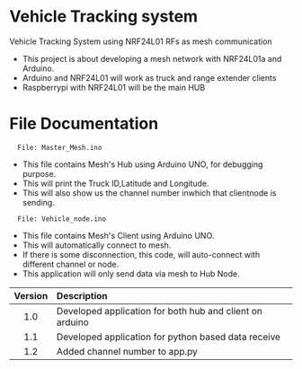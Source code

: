 # Vehicle Tracking system
Vehicle Tracking System using NRF24L01 RFs as mesh communication
- This project is about developing a mesh network with NRF24L01a and Arduino.
- Arduino and NRF24L01 will work as truck and range extender clients
- Raspberrypi with NRF24L01 will be the main HUB

# File Documentation

```http
  File: Master_Mesh.ino
```
- This file contains Mesh's Hub using Arduino UNO, for debugging purpose.
- This will print the Truck ID,Latitude and Longitude.
- This will also show us the channel number inwhich that clientnode is sending.

```http
  File: Vehicle_node.ino
```
- This file contains Mesh's Client using Arduino UNO.
- This will automatically connect to mesh.
- If there is some disconnection, this code, will auto-connect with different channel or node.
- This application will only send data via mesh to Hub Node.

| Version | Description                                              |
| :-----: | :------------------------------------------------------- |
| 1.0     | Developed application for both hub and client on arduino |
| 1.1     | Developed application for python based data receive      |
| 1.2     | Added channel number to app.py                           |
